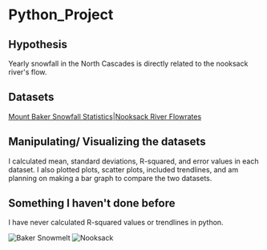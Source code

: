 # Python_Project

## Hypothesis

Yearly snowfall in the North Cascades is directly related to the nooksack river's flow.

## Datasets

 [Mount Baker Snowfall Statistics](https://www.mtbaker.us/the-mountain/snowfall-statistics/)|[Nooksack River Flowrates](https://waterdata.usgs.gov/nwis/annual/?referred_module=sw&amp;site_no=12213100&amp;por_12213100_149551=1180083,00060,149551,1967,2022&amp;start_dt=1967&amp;end_dt=2022&amp;year_type=W&amp;format=html_table&amp;date_format=YYYY-MM-DD&amp;rdb_compression=file&amp;submitted_form=parameter_selection_list)
 
 ## Manipulating/ Visualizing the datasets
 
 I calculated mean, standard deviations, R-squared, and error values in each dataset. I also plotted plots, scatter plots, included trendlines, and am planning on making a bar graph to compare the two datasets.
 
 ## Something I haven't done before
 
 I have never calculated R-squared values or trendlines in python.
 

![Baker Snowmelt](https://static.rootsrated.com/image/upload/s--oi9EKAZ8--/t_rr_large_traditional/sq3xagbijl71ra9hphjk.jpg)
![Nooksack](https://ecology.wa.gov/DOE/media/Images/WATER-SHORELINES/Water%20supply/NoocksackRiver2.png?ext=.png)
